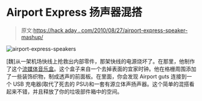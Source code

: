 # Airport Express 扬声器混搭

> 原文:[https://hack aday . com/2010/08/27/airport-express-speaker-mashup/](https://hackaday.com/2010/08/27/airport-express-speaker-mashup/)

![](../Images/5bd5296cc6c588d00c39fcb345190e0f.png "airport-express-speakers")

[魏]从一架机场快线上抢救出内部零件，那架快线的电源烧坏了。在那里，他制作了这个[流媒体音乐盒](http://weistudio.com/weistudio/weistudio/Entries/2010/8/18_Build_your_Air_Speaker.html)。这个盒子来自一个去掉表面的宜家时钟。他在格栅周围添加了一些装饰织物，制成透声的前面板。在里面，你会发现 Airport guts 连接到一个 USB 充电器(取代了死去的 PSU)和一套有源立体声扬声器。这个简单的混搭看起来不错，并且释放了你的垃圾部件箱中的空间。